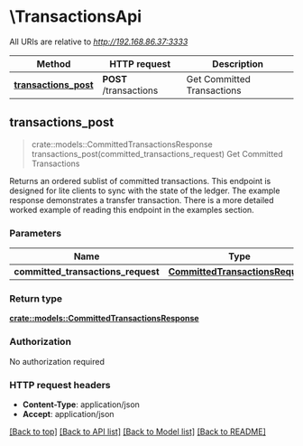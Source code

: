 # \TransactionsApi

All URIs are relative to *http://192.168.86.37:3333*

Method | HTTP request | Description
------------- | ------------- | -------------
[**transactions_post**](TransactionsApi.md#transactions_post) | **POST** /transactions | Get Committed Transactions



## transactions_post

> crate::models::CommittedTransactionsResponse transactions_post(committed_transactions_request)
Get Committed Transactions

Returns an ordered sublist of committed transactions. This endpoint is designed for lite clients to sync with the state of the ledger.  The example response demonstrates a transfer transaction.  There is a more detailed worked example of reading this endpoint in the examples section. 

### Parameters


Name | Type | Description  | Required | Notes
------------- | ------------- | ------------- | ------------- | -------------
**committed_transactions_request** | [**CommittedTransactionsRequest**](CommittedTransactionsRequest.md) |  | [required] |

### Return type

[**crate::models::CommittedTransactionsResponse**](CommittedTransactionsResponse.md)

### Authorization

No authorization required

### HTTP request headers

- **Content-Type**: application/json
- **Accept**: application/json

[[Back to top]](#) [[Back to API list]](../README.md#documentation-for-api-endpoints) [[Back to Model list]](../README.md#documentation-for-models) [[Back to README]](../README.md)

